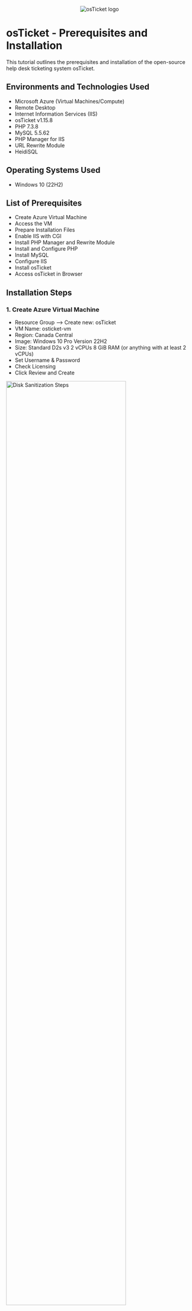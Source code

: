 <p align="center">
<img src="https://i.imgur.com/Clzj7Xs.png" alt="osTicket logo"/>
</p>

<h1>osTicket - Prerequisites and Installation</h1>
This tutorial outlines the prerequisites and installation of the open-source help desk ticketing system osTicket.<br />



<h2>Environments and Technologies Used</h2>

- Microsoft Azure (Virtual Machines/Compute)
- Remote Desktop
- Internet Information Services (IIS)
- osTicket v1.15.8
- PHP 7.3.8
- MySQL 5.5.62
- PHP Manager for IIS
- URL Rewrite Module
- HeidiSQL

<h2>Operating Systems Used </h2>

- Windows 10</b> (22H2)

<h2>List of Prerequisites</h2>

- Create Azure Virtual Machine
- Access the VM
- Prepare Installation Files
- Enable IIS with CGI
- Install PHP Manager and Rewrite Module
- Install and Configure PHP
- Install MySQL
- Configure IIS
- Install osTicket
- Access osTicket in Browser

<h2>Installation Steps</h2>

<h3>1. Create Azure Virtual Machine </h3>
 
  - Resource Group --> Create new: osTicket
- VM Name: osticket-vm
- Region: Canada Central
- Image: Windows 10 Pro Version 22H2
- Size: Standard D2s v3 2 vCPUs 8 GiB RAM (or anything with at least 2 vCPUs)
- Set Username & Password
- Check Licensing
- Click Review and Create

<p>
<img src="https://i.imgur.com/qYUei7w.png" height="80%" width="80%" alt="Disk Sanitization Steps"/>
</p>
<p>


</p>
<br />

<p>
<img src="https://i.imgur.com/tMu5It8.png" height="80%" width="80%" alt="Disk Sanitization Steps"/>
</p>
<br />

<p>

  <h3>2. Connect to the VM </h3>
 
  - Use Remote Desktop to connect to osticket-vm with your credentials.
</p>
<img src="https://i.imgur.com/rVyeCMm.png" "/>
</p>
<br />

<p>
  <h3>3. Prepare Installation Files </h3>
 
- Download osTicket-Installation-Files.zip (https://drive.usercontent.google.com/download?id=1b3RBkXTLNGXbibeMuAynkfzdBC1NnqaD&export=download) to the desktop.
- Extract the contents to a folder named osTicket-Installation-Files.

<img src="https://i.imgur.com/jnpRMyU.png" />
</p>
<br />

<p>
  <h3>4. Install IIS with CGI </h3>
 
- Open Control Panel > Programs > Turn Windows features on or off.
- Enable: Internet Information Services Under World Wide Web Services > Application Development Features: check CGI.

<img src="https://i.imgur.com/FcaCYbm.png"/>
<img src="https://i.imgur.com/lhkyk0x.png"/>
</p>
<p>
Lorem ipsum dolor sit amet, consectetur adipiscing elit, sed do eiusmod tempor incididunt ut labore et dolore magna aliqua. Ut enim ad minim veniam, quis nostrud exercitation ullamco laboris nisi ut aliquip ex ea commodo consequat. Duis aute irure dolor in reprehenderit in voluptate velit esse cillum dolore eu fugiat nulla pariatur.
</p>
<br />

<p>
  <h3>5. Install PHP Manager and URL Rewrite Module </h3>
 
 From the osTicket-Installation-Files folder:
- Install PHPManagerForIIS_V1.5.0.msi.
- Install rewrite_amd64_en-US.msi.

<img src="https://i.imgur.com/bD2USwo.png"/>
</p>
<p>
Lorem ipsum dolor sit amet, consectetur adipiscing elit, sed do eiusmod tempor incididunt ut labore et dolore magna aliqua. Ut enim ad minim veniam, quis nostrud exercitation ullamco laboris nisi ut aliquip ex ea commodo consequat. Duis aute irure dolor in reprehenderit in voluptate velit esse cillum dolore eu fugiat nulla pariatur.
</p>
<br />

<p>
  <h3>6. Set Up PHP </h3>
 
- Create a directory: C:\PHP.
- Extract php-7.3.8-nts-Win32-VC15-x86.zip into C:\PHP.
- Install VC_redist.x86.exe.

<img src="https://i.imgur.com/RUSqqpw.png"/>
<img src="https://i.imgur.com/rkgZchS.png"/>
<img src="https://i.imgur.com/XOBm0X9.png"/>
</p>
<p>
Lorem ipsum dolor sit amet, consectetur adipiscing elit, sed do eiusmod tempor incididunt ut labore et dolore magna aliqua. Ut enim ad minim veniam, quis nostrud exercitation ullamco laboris nisi ut aliquip ex ea commodo consequat. Duis aute irure dolor in reprehenderit in voluptate velit esse cillum dolore eu fugiat nulla pariatur.
</p>
<br />

<p>
  <h3>7. Install MySQL </h3>
 
Run mysql-5.5.62-win32.msi.
- Choose Typical Setup.

After installation, launch the Configuration Wizard:
- Select Standard Configuration.
- Set Username & Password.
- Finish Installation.

<img src="https://i.imgur.com/bkkBVFY.png"/>
<img src="https://i.imgur.com/WnKjQHQ.png"/>
</p>
<p>
Lorem ipsum dolor sit amet, consectetur adipiscing elit, sed do eiusmod tempor incididunt ut labore et dolore magna aliqua. Ut enim ad minim veniam, quis nostrud exercitation ullamco laboris nisi ut aliquip ex ea commodo consequat. Duis aute irure dolor in reprehenderit in voluptate velit esse cillum dolore eu fugiat nulla pariatur.
</p>
<br />

<p>
  <h3>8. Configure PHP in IIS</h3>
 
- Open IIS Manager through Windows search bar and run as administrator.
- Double-click PHP Manager.
- Click Register new PHP version.
- Browse to C:\PHP\php-cgi.exe and select it.
- Restart IIS: In the right pane, click Restart under Manage Server.

<img src="https://i.imgur.com/NkXDKPP.png"/>
<img src="https://i.imgur.com/BN31CL5.png"/>
</p>
<p>
Lorem ipsum dolor sit amet, consectetur adipiscing elit, sed do eiusmod tempor incididunt ut labore et dolore magna aliqua. Ut enim ad minim veniam, quis nostrud exercitation ullamco laboris nisi ut aliquip ex ea commodo consequat. Duis aute irure dolor in reprehenderit in voluptate velit esse cillum dolore eu fugiat nulla pariatur.
</p>
<br />

<p>
  <h3>9. Deploy osTicket</h3>
 
- Extract osTicket-v1.15.8.zip from the osTicket-Installation-Files folder.
- Copy the upload folder to C:\inetpub\wwwroot.
- Rename upload to osTicket.

<img src="https://i.imgur.com/rEGYIAb.png"/>
</p>
<p>
Lorem ipsum dolor sit amet, consectetur adipiscing elit, sed do eiusmod tempor incididunt ut labore et dolore magna aliqua. Ut enim ad minim veniam, quis nostrud exercitation ullamco laboris nisi ut aliquip ex ea commodo consequat. Duis aute irure dolor in reprehenderit in voluptate velit esse cillum dolore eu fugiat nulla pariatur.
</p>
<br />

